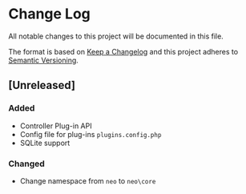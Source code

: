 # Change Log
All notable changes to this project will be documented in this file.

The format is based on [Keep a Changelog](http://keepachangelog.com/)
and this project adheres to [Semantic Versioning](http://semver.org/).

## [Unreleased]
### Added

- Controller Plug-in API
- Config file for plug-ins `plugins.config.php`
- SQLite support

### Changed

- Change namespace from `neo` to `neo\core`
